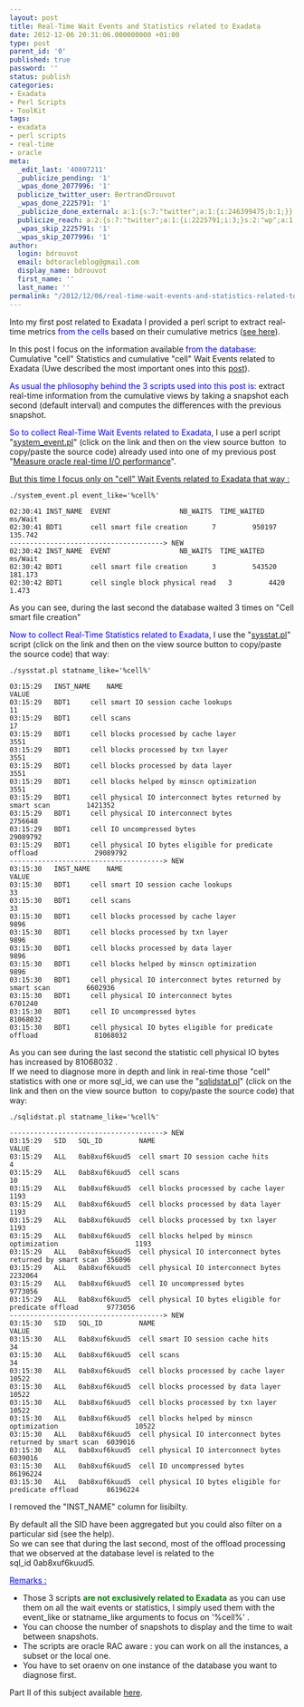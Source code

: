 ```yaml
---
layout: post
title: Real-Time Wait Events and Statistics related to Exadata
date: 2012-12-06 20:31:06.000000000 +01:00
type: post
parent_id: '0'
published: true
password: ''
status: publish
categories:
- Exadata
- Perl Scripts
- ToolKit
tags:
- exadata
- perl scripts
- real-time
- oracle
meta:
  _edit_last: '40807211'
  _publicize_pending: '1'
  _wpas_done_2077996: '1'
  publicize_twitter_user: BertrandDrouvot
  _wpas_done_2225791: '1'
  _publicize_done_external: a:1:{s:7:"twitter";a:1:{i:246399475;b:1;}}
  publicize_reach: a:2:{s:7:"twitter";a:1:{i:2225791;i:3;}s:2:"wp";a:1:{i:0;i:3;}}
  _wpas_skip_2225791: '1'
  _wpas_skip_2077996: '1'
author:
  login: bdrouvot
  email: bdtoracleblog@gmail.com
  display_name: bdrouvot
  first_name: ''
  last_name: ''
permalink: "/2012/12/06/real-time-wait-events-and-statistics-related-to-exadata/"
---
```


Into my first post related to Exadata I provided a perl script to extract real-time metrics <span style="color:#0000ff;">from the cells</span> based on their cumulative metrics ([see here](http://bdrouvot.wordpress.com/2012/11/27/exadata-real-time-metrics-extracted-from-cumulative-metrics/ "Exadata real-time metrics extracted from cumulative metrics")).

In this post I focus on the information available <span style="color:#0000ff;">from the database</span>: Cumulative "cell" Statistics and cumulative "cell" Wait Events related to Exadata (Uwe described the most important ones into this [post](http://uhesse.com/2011/07/06/important-statistics-wait-events-on-exadata/)).

<span style="color:#0000ff;">As usual the philosophy behind the 3 scripts used into this post is</span>: extract real-time information from the cumulative views by taking a snapshot each second (default interval) and computes the differences with the previous snapshot.

<span style="color:#0000ff;">So to collect Real-Time Wait Events related to Exadata</span>, I use a perl script "[system\_event.pl](http://bdrouvot.wordpress.com/system_event/ "system_event")" (click on the link and then on the view source button  to copy/paste the source code) already used into one of my previous post "[Measure oracle real-time I/O performance](http://bdrouvot.wordpress.com/2012/11/20/measure-oracle-real-time-io-performance/ "Measure oracle real-time I/O performance")".

<span style="text-decoration:underline;"><span style="text-decoration:underline;">But this time I focus only on "cell" Wait Events related to Exadata that way :</span></span>

    ./system_event.pl event_like='%cell%'

    02:30:41 INST_NAME  EVENT                 NB_WAITS  TIME_WAITED     ms/Wait
    02:30:41 BDT1       cell smart file creation      7         950197          135.742
    --------------------------------------> NEW
    02:30:42 INST_NAME  EVENT                 NB_WAITS  TIME_WAITED         ms/Wait
    02:30:42 BDT1       cell smart file creation      3         543520          181.173
    02:30:42 BDT1       cell single block physical read   3         4420            1.473

As you can see, during the last second the database waited 3 times on "Cell smart file creation"

<span style="color:#0000ff;">Now to collect Real-Time Statistics related to Exadata</span>, I use the "[sysstat.pl](http://bdrouvot.wordpress.com/sysstat/ "sysstat")" script (click on the link and then on the view source button to copy/paste the source code) that way:

    ./sysstat.pl statname_like='%cell%'

    03:15:29   INST_NAME    NAME                                                               VALUE
    03:15:29   BDT1     cell smart IO session cache lookups                                11
    03:15:29   BDT1     cell scans                                                         17
    03:15:29   BDT1     cell blocks processed by cache layer                               3551
    03:15:29   BDT1     cell blocks processed by txn layer                                 3551
    03:15:29   BDT1     cell blocks processed by data layer                                3551
    03:15:29   BDT1     cell blocks helped by minscn optimization                          3551
    03:15:29   BDT1     cell physical IO interconnect bytes returned by smart scan         1421352
    03:15:29   BDT1     cell physical IO interconnect bytes                                2756648
    03:15:29   BDT1     cell IO uncompressed bytes                                         29089792
    03:15:29   BDT1     cell physical IO bytes eligible for predicate offload              29089792
    --------------------------------------> NEW
    03:15:30   INST_NAME    NAME                                                               VALUE
    03:15:30   BDT1     cell smart IO session cache lookups                                33
    03:15:30   BDT1     cell scans                                                         33
    03:15:30   BDT1     cell blocks processed by cache layer                               9896
    03:15:30   BDT1     cell blocks processed by txn layer                                 9896
    03:15:30   BDT1     cell blocks processed by data layer                                9896
    03:15:30   BDT1     cell blocks helped by minscn optimization                          9896
    03:15:30   BDT1     cell physical IO interconnect bytes returned by smart scan         6602936
    03:15:30   BDT1     cell physical IO interconnect bytes                                6701240
    03:15:30   BDT1     cell IO uncompressed bytes                                         81068032
    03:15:30   BDT1     cell physical IO bytes eligible for predicate offload              81068032

As you can see during the last second the statistic cell physical IO bytes has increased by 81068032 .  
If we need to diagnose more in depth and link in real-time those "cell" statistics with one or more sql\_id, we can use the "[sqlidstat.pl](http://bdrouvot.wordpress.com/perl-scripts/ "sqlidstat")" (click on the link and then on the view source button  to copy/paste the source code) that way:

    ./sqlidstat.pl statname_like='%cell%'

    --------------------------------------> NEW
    03:15:29   SID   SQL_ID         NAME                                    VALUE
    03:15:29   ALL   0ab8xuf6kuud5  cell smart IO session cache hits                            4
    03:15:29   ALL   0ab8xuf6kuud5  cell scans                                                  10
    03:15:29   ALL   0ab8xuf6kuud5  cell blocks processed by cache layer                        1193
    03:15:29   ALL   0ab8xuf6kuud5  cell blocks processed by data layer                         1193
    03:15:29   ALL   0ab8xuf6kuud5  cell blocks processed by txn layer                          1193
    03:15:29   ALL   0ab8xuf6kuud5  cell blocks helped by minscn optimization                   1193
    03:15:29   ALL   0ab8xuf6kuud5  cell physical IO interconnect bytes returned by smart scan  356096
    03:15:29   ALL   0ab8xuf6kuud5  cell physical IO interconnect bytes                         2232064
    03:15:29   ALL   0ab8xuf6kuud5  cell IO uncompressed bytes                                  9773056
    03:15:29   ALL   0ab8xuf6kuud5  cell physical IO bytes eligible for predicate offload       9773056
    --------------------------------------> NEW
    03:15:30   SID   SQL_ID         NAME                                                        VALUE
    03:15:30   ALL   0ab8xuf6kuud5  cell smart IO session cache hits                            34
    03:15:30   ALL   0ab8xuf6kuud5  cell scans                                                  34
    03:15:30   ALL   0ab8xuf6kuud5  cell blocks processed by cache layer                        10522
    03:15:30   ALL   0ab8xuf6kuud5  cell blocks processed by data layer                         10522
    03:15:30   ALL   0ab8xuf6kuud5  cell blocks processed by txn layer                          10522
    03:15:30   ALL   0ab8xuf6kuud5  cell blocks helped by minscn optimization                   10522
    03:15:30   ALL   0ab8xuf6kuud5  cell physical IO interconnect bytes returned by smart scan  6039016
    03:15:30   ALL   0ab8xuf6kuud5  cell physical IO interconnect bytes                         6039016
    03:15:30   ALL   0ab8xuf6kuud5  cell IO uncompressed bytes                                  86196224
    03:15:30   ALL   0ab8xuf6kuud5  cell physical IO bytes eligible for predicate offload       86196224

I removed the "INST\_NAME" column for lisibilty.

By default all the SID have been aggregated but you could also filter on a particular sid (see the help).  
So we can see that during the last second, most of the offload processing that we observed at the database level is related to the sql\_id 0ab8xuf6kuud5.

<span style="text-decoration:underline;"><span style="color:#0000ff;text-decoration:underline;">Remarks :</span></span>

-   Those 3 scripts **<span style="color:#008000;">are not exclusively related to Exadata</span>** as you can use them on all the wait events or statistics, I simply used them with the event\_like or statname\_like arguments to focus on '%cell%' .
-   You can choose the number of snapshots to display and the time to wait between snapshots.
-   The scripts are oracle RAC aware : you can work on all the instances, a subset or the local one.
-   You have to set oraenv on one instance of the database you want to diagnose first.

Part II of this subject available [here](http://bdrouvot.wordpress.com/2013/01/04/real-time-wait-events-and-statistics-related-to-exadata-part-ii/ "Real-Time Wait Events and Statistics related to Exadata : Part II").

